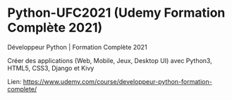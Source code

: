 # Python-UFC2021 (Udemy Formation Complète 2021)

Développeur Python | Formation Complète 2021 

Créer des applications (Web, Mobile, Jeux, Desktop UI) avec Python3, HTML5, CSS3, Django et Kivy 

Lien: https://www.udemy.com/course/developpeur-python-formation-complete/

